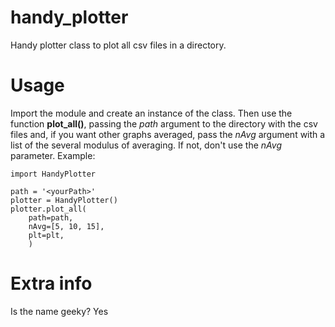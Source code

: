 # handy_plotter
Handy plotter class to plot all csv files in a directory.

# Usage
Import the module and create an instance of the class. Then use the function **plot_all()**, passing the *path* argument to the directory with the csv files and, if you want other graphs averaged, pass the *nAvg* argument with a list of the several modulus of averaging. If not, don't use the *nAvg* parameter.
Example:
```
import HandyPlotter

path = '<yourPath>'
plotter = HandyPlotter()
plotter.plot_all(
    path=path,
    nAvg=[5, 10, 15],
    plt=plt,
    )
```

# Extra info
Is the name geeky? Yes
